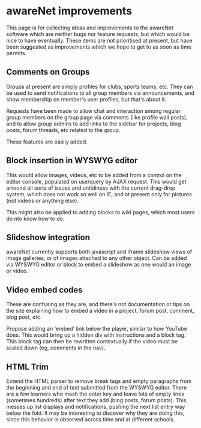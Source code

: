 # awareNet improvements #


This page is for collecting ideas and improvements to the awareNet software which are neither bugs nor feature requests, but which would be nice to have eventually.  These items are not prioritised at present, but have been suggested as improvements which we hope to get to as soon as time permits.

## Comments on Groups ##

Groups at present are simply profiles for clubs, sports teams, etc.  They can be used to send notifications to all group members via announcements, and show membership on member's user profiles, but that's about it.

Requests have been made to allow chat and interaction among regular group members on the group page via comments (like profile wall posts), and to allow group admins to add links to the sidebar for projects, blog posts, forum threads, etc related to the group.

These features are easily added.

## Block insertion in WYSWYG editor ##

This would allow images, videos, etc to be added from a control on the editor console, populated on use/query by AJAX request.  This would get arround all sorts of issues and untidiness with the current drag-drop system, which does not work so well on IE, and at present only for pictures (not videos or anything else).

This might also be applied to adding blocks to wiki pages, which most users do nto know how to do.

## Slideshow integration ##

awareNet currently supports both javascript and iframe slideshow views of image galleries, or of images attached to any other object.  Can be added via WYSWYG editor or block to embed a slideshow as one would an image or video.

## Video embed codes ##

These are confusing as they are, and there's not documentation or tips on the site explaining how to embed a video in a project, forum post, comment, blog post, etc.

Propose adding an 'embed' link below the player, similar to how YouTube does. This would bring up a hidden div with instructions and a block tag.  This block tag can then be rewritten contextually if the video must be scaled down (eg, comments in the nav).

## HTML Trim ##

Extend the HTML parser to remove break tags and empty paragraphs from the beginning and end of text submitted from the WYSWYG editor.  There are a few learners who mash the enter key and leave lots of empty lines (sometimes hundreds) after text they add (blog posts, forum posts).  This messes up list displays and notifications, pushing the next list entry way below the fold.  It may be interesting to discover why they are doing this, since this behavior is observed across time and at different schools.